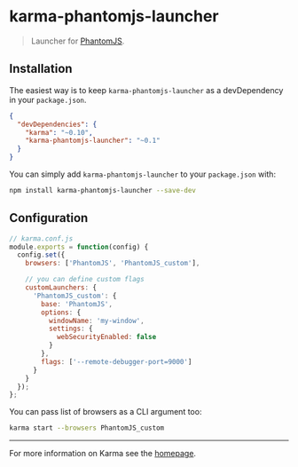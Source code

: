 # karma-phantomjs-launcher

> Launcher for [PhantomJS].

## Installation

The easiest way is to keep `karma-phantomjs-launcher` as a devDependency in your `package.json`.
```json
{
  "devDependencies": {
    "karma": "~0.10",
    "karma-phantomjs-launcher": "~0.1"
  }
}
```

You can simply add `karma-phantomjs-launcher` to your `package.json` with:
```bash
npm install karma-phantomjs-launcher --save-dev
```

## Configuration
```js
// karma.conf.js
module.exports = function(config) {
  config.set({
    browsers: ['PhantomJS', 'PhantomJS_custom'],

    // you can define custom flags
    customLaunchers: {
      'PhantomJS_custom': {
        base: 'PhantomJS',
        options: {
          windowName: 'my-window',
          settings: {
            webSecurityEnabled: false
          }
        },
        flags: ['--remote-debugger-port=9000']
      }
    }
  });
};
```

You can pass list of browsers as a CLI argument too:
```bash
karma start --browsers PhantomJS_custom
```

----

For more information on Karma see the [homepage].


[homepage]: http://karma-runner.github.com
[PhantomJS]: http://phantomjs.org/
